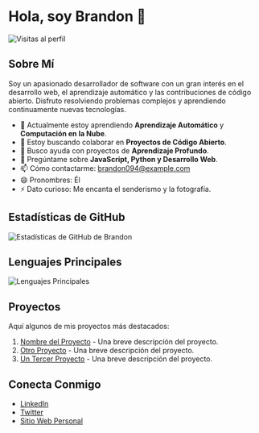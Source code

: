 # Hola, soy Brandon 👋

![Visitas al perfil](https://komarev.com/ghpvc/?username=brandon094&color=blue)

## Sobre Mí

Soy un apasionado desarrollador de software con un gran interés en el desarrollo web, el aprendizaje automático y las contribuciones de código abierto. Disfruto resolviendo problemas complejos y aprendiendo continuamente nuevas tecnologías.

- 🌱 Actualmente estoy aprendiendo **Aprendizaje Automático** y **Computación en la Nube**.
- 👯 Estoy buscando colaborar en **Proyectos de Código Abierto**.
- 🤔 Busco ayuda con proyectos de **Aprendizaje Profundo**.
- 💬 Pregúntame sobre **JavaScript, Python y Desarrollo Web**.
- 📫 Cómo contactarme: [brandon094@example.com](mailto:brandon094@example.com)
- 😄 Pronombres: Él
- ⚡ Dato curioso: Me encanta el senderismo y la fotografía.

## Estadísticas de GitHub

![Estadísticas de GitHub de Brandon](https://github-readme-stats.vercel.app/api?username=brandon094&show_icons=true&theme=radical)

## Lenguajes Principales

![Lenguajes Principales](https://github-readme-stats.vercel.app/api/top-langs/?username=brandon094&layout=compact&theme=radical)

## Proyectos

Aquí algunos de mis proyectos más destacados:

1. [Nombre del Proyecto](https://github.com/brandon094/nombre-del-proyecto) - Una breve descripción del proyecto.
2. [Otro Proyecto](https://github.com/brandon094/otro-proyecto) - Una breve descripción del proyecto.
3. [Un Tercer Proyecto](https://github.com/brandon094/un-tercer-proyecto) - Una breve descripción del proyecto.

## Conecta Conmigo

- [LinkedIn](https://www.linkedin.com/in/brandon094/)
- [Twitter](https://twitter.com/brandon094)
- [Sitio Web Personal](https://brandon094.dev)
